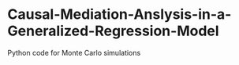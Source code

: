 # Causal-Mediation-Anslysis-in-a-Generalized-Regression-Model
Python code for Monte Carlo simulations
